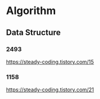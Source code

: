 # Algorithm

## Data Structure

### 2493
https://steady-coding.tistory.com/15

### 1158
https://steady-coding.tistory.com/21
